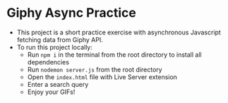 # Giphy Async Practice
- This project is a short practice exercise with asynchronous Javascript fetching data from Giphy API.
- To run this project locally:
  - Run `npm i` in the terminal from the root directory to install all dependencies 
  - Run `nodemon server.js` from the root directory
  - Open the `index.html` file with Live Server extension
  - Enter a search query
  - Enjoy your GIFs! 
